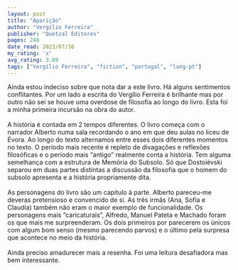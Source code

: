 ```yaml
---
layout: post
title: "Aparição"
author: "Vergílio Ferreira"
publisher: "Quetzal Editores"
pages: 248
date_read: 2023/07/30
my_rating: 'x'
avg_rating: 3.69
tags: ["Vergílio Ferreira", "fiction", "portugal", "lang-pt"]
---
```


Ainda estou indeciso sobre que nota dar a este livro. Há alguns sentimentos conflitantes. Por um lado a escrita do Vergílio Ferreira é brilhante mas por outro não sei se houve uma overdose de filosofia ao longo do livro. Esta foi a minha primeira incursão na obra do autor.<br/><br/>A história é contada em 2 tempos diferentes. O livro começa com o narrador Alberto numa sala recordando o ano em que deu aulas no liceu de Évora. Ao longo do texto alternamos entre esses dois diferentes momentos no texto. O período mais recente é repleto de divagações e reflexões filosóficas e o período mais “antigo” realmente conta a história. Tem alguma semelhança  com a estrutura de Memória do Subsolo. Só que Dostoiévski separou em duas partes distintas a discussão da filosofia que o homem do subsolo apresenta e a história propriamente dita. <br/><br/>As personagens do livro são um capítulo à parte. Alberto pareceu-me deveras pretensioso e convencido de si. As três irmãs (Ana, Sofia e Claudia) também não eram o maior exemplo de funcionalidade. Os personagens mais “caricaturais”, Alfredo, Manuel Pateta e Machado foram os que mais me surpreenderam. Os dois primeiros por parecerem os únicos com algum bom senso (mesmo parecendo parvos) e o último pela surpresa que acontece no meio da história. <br/><br/>Ainda preciso amadurecer mais a resenha. Foi uma leitura desafiadora mas bem interessante. 

